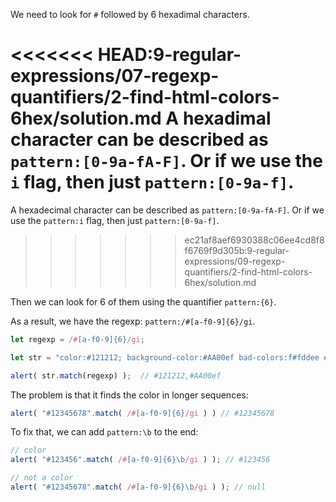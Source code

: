 We need to look for `#` followed by 6 hexadimal characters.

<<<<<<< HEAD:9-regular-expressions/07-regexp-quantifiers/2-find-html-colors-6hex/solution.md
A hexadimal character can be described as `pattern:[0-9a-fA-F]`. Or if we use the `i` flag, then just  `pattern:[0-9a-f]`.
=======
A hexadecimal character can be described as `pattern:[0-9a-fA-F]`. Or if we use the `pattern:i` flag, then just  `pattern:[0-9a-f]`.
>>>>>>> ec21af8aef6930388c06ee4cd8f8f6769f9d305b:9-regular-expressions/09-regexp-quantifiers/2-find-html-colors-6hex/solution.md

Then we can look for 6 of them using the quantifier `pattern:{6}`.

As a result, we have the regexp: `pattern:/#[a-f0-9]{6}/gi`.

```js run
let regexp = /#[a-f0-9]{6}/gi;

let str = "color:#121212; background-color:#AA00ef bad-colors:f#fddee #fd2"

alert( str.match(regexp) );  // #121212,#AA00ef
```

The problem is that it finds the color in longer sequences:

```js run
alert( "#12345678".match( /#[a-f0-9]{6}/gi ) ) // #12345678
```

To fix that, we can add `pattern:\b` to the end:

```js run
// color
alert( "#123456".match( /#[a-f0-9]{6}\b/gi ) ); // #123456

// not a color
alert( "#12345678".match( /#[a-f0-9]{6}\b/gi ) ); // null
```
